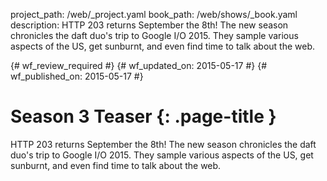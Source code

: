 project_path: /web/_project.yaml
book_path: /web/shows/_book.yaml
description: HTTP 203 returns September the 8th! The new season chronicles the daft duo's trip to Google I/O 2015. They sample various aspects of the US, get sunburnt, and even find time to talk about the web.

{# wf_review_required #}
{# wf_updated_on: 2015-05-17 #}
{# wf_published_on: 2015-05-17 #}

# Season 3 Teaser {: .page-title }

HTTP 203 returns September the 8th! The new season chronicles the daft duo's trip to Google I/O 2015. They sample various aspects of the US, get sunburnt, and even find time to talk about the web.
